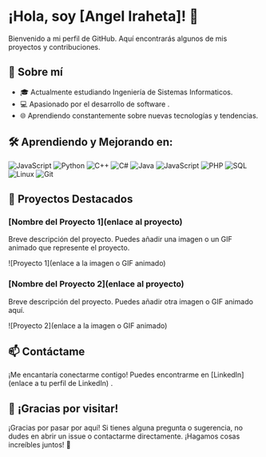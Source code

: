 # ¡Hola, soy [Angel Iraheta]! 👋

Bienvenido a mi perfil de GitHub.  Aquí encontrarás algunos de mis proyectos y contribuciones.

## 🚀 Sobre mí

- 🎓 Actualmente estudiando Ingeniería de Sistemas Informaticos.
- 💻 Apasionado por el desarrollo de software .
- 🌐 Aprendiendo constantemente sobre nuevas tecnologías y tendencias.

## 🛠️ Aprendiendo y Mejorando en:

![JavaScript](https://img.shields.io/badge/-JavaScript-F7DF1E?style=flat-square&logo=javascript&logoColor=black)
![Python](https://img.shields.io/badge/-Python-3776AB?style=flat-square&logo=python&logoColor=white)
![C++](https://img.shields.io/badge/-C++-00599C?style=flat-square&logo=c%2B%2B&logoColor=white)
![C#](https://img.shields.io/badge/-C%23-239120?style=flat-square&logo=c-sharp&logoColor=white)
![Java](https://img.shields.io/badge/-Java-007396?style=flat-square&logo=java&logoColor=white)
![JavaScript](https://img.shields.io/badge/-JavaScript-F7DF1E?style=flat-square&logo=javascript&logoColor=black)
![PHP](https://img.shields.io/badge/-PHP-777BB4?style=flat-square&logo=php&logoColor=white)
![SQL](https://img.shields.io/badge/-SQL-4479A1?style=flat-square&logo=postgresql&logoColor=white)
![Linux](https://img.shields.io/badge/-Linux-FCC624?style=flat-square&logo=linux&logoColor=black)
![Git](https://img.shields.io/badge/-Git-F05032?style=flat-square&logo=git&logoColor=white)

## 🚀 Proyectos Destacados

### [Nombre del Proyecto 1](enlace al proyecto)
Breve descripción del proyecto. Puedes añadir una imagen o un GIF animado que represente el proyecto.

![Proyecto 1](enlace a la imagen o GIF animado)

### [Nombre del Proyecto 2](enlace al proyecto)
Breve descripción del proyecto. Puedes añadir otra imagen o GIF animado aquí.

![Proyecto 2](enlace a la imagen o GIF animado)

## 📫 Contáctame

¡Me encantaría conectarme contigo! Puedes encontrarme en [LinkedIn](enlace a tu perfil de LinkedIn) .

## 🎉 ¡Gracias por visitar!

¡Gracias por pasar por aquí! Si tienes alguna pregunta o sugerencia, no dudes en abrir un issue o contactarme directamente. ¡Hagamos cosas increíbles juntos! 🚀

